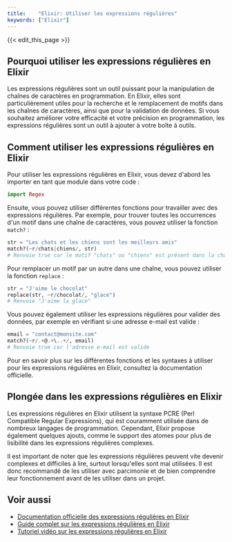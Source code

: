 ```yaml
---
title:    "Elixir: Utiliser les expressions régulières"
keywords: ["Elixir"]
---
```


{{< edit_this_page >}}

## Pourquoi utiliser les expressions régulières en Elixir

Les expressions régulières sont un outil puissant pour la manipulation de chaînes de caractères en programmation. En Elixir, elles sont particulièrement utiles pour la recherche et le remplacement de motifs dans les chaînes de caractères, ainsi que pour la validation de données. Si vous souhaitez améliorer votre efficacité et votre précision en programmation, les expressions régulières sont un outil à ajouter à votre boîte à outils.

## Comment utiliser les expressions régulières en Elixir

Pour utiliser les expressions régulières en Elixir, vous devez d'abord les importer en tant que module dans votre code :

```Elixir
import Regex
```

Ensuite, vous pouvez utiliser différentes fonctions pour travailler avec des expressions régulières. Par exemple, pour trouver toutes les occurrences d'un motif dans une chaîne de caractères, vous pouvez utiliser la fonction `match?` :

```Elixir
str = "Les chats et les chiens sont les meilleurs amis"
match?(~r/chats|chiens/, str)
# Renvoie true car le motif "chats" ou "chiens" est présent dans la chaîne
```

Pour remplacer un motif par un autre dans une chaîne, vous pouvez utiliser la fonction `replace` :

```Elixir
str = "J'aime le chocolat"
replace(str, ~r/chocolat/, "glace")
# Renvoie "J'aime la glace"
```

Vous pouvez également utiliser les expressions régulières pour valider des données, par exemple en vérifiant si une adresse e-mail est valide :

```Elixir
email = "contact@monsite.com"
match?(~r/.+@.+\..+/, email)
# Renvoie true car l'adresse e-mail est valide
```

Pour en savoir plus sur les différentes fonctions et les syntaxes à utiliser pour les expressions régulières en Elixir, consultez la documentation officielle.

## Plongée dans les expressions régulières en Elixir

Les expressions régulières en Elixir utilisent la syntaxe PCRE (Perl Compatible Regular Expressions), qui est couramment utilisée dans de nombreux langages de programmation. Cependant, Elixir propose également quelques ajouts, comme le support des atomes pour plus de lisibilité dans les expressions régulières complexes.

Il est important de noter que les expressions régulières peuvent vite devenir complexes et difficiles à lire, surtout lorsqu'elles sont mal utilisées. Il est donc recommandé de les utiliser avec parcimonie et de bien comprendre leur fonctionnement avant de les utiliser dans un projet.

## Voir aussi

- [Documentation officielle des expressions régulières en Elixir](https://hexdocs.pm/elixir/Regex.html)
- [Guide complet sur les expressions régulières en Elixir](https://www.amberbit.com/blog/2018/3/27/elixir-regular-expressions-guide/)
- [Tutoriel vidéo sur les expressions régulières en Elixir](https://www.youtube.com/watch?v=sN-Kq_M7D4k)